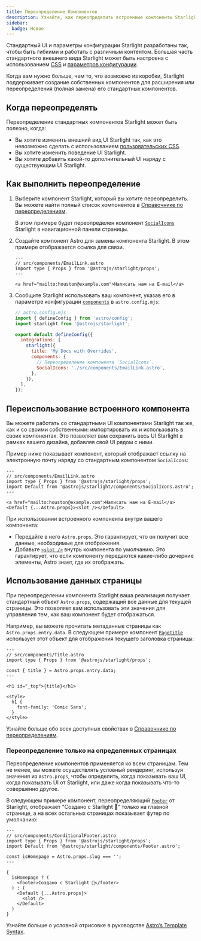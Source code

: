 ```yaml
---
title: Переопределение Компонентов
description: Узнайте, как переопределить встроенные компоненты Starlight, чтобы добавить пользовательские элементы в UI вашего сайта документации.
sidebar:
  badge: Новое
---
```


Стандартный UI и параметры конфигурации Starlight разработаны так,
чтобы быть гибкими и работать с различным контентом. 
Большая часть стандартного внешнего вида Starlight может быть настроена с использованием [CSS](/ru/guides/css-and-tailwind/)
и [параметров конфигурации](/ru/guides/customization/).

Когда вам нужно больше, чем то, что возможно из коробки, 
Starlight поддерживает создание собственных компонентов для расширения или переопределения (полная замена) его стандартных компонентов.

## Когда переопределять

Переопределение стандартных компонентов Starlight может быть полезно, когда:

- Вы хотите изменить внешний вид UI Starlight так, как это невозможно сделать с использованием [пользовательских CSS](/ru/guides/css-and-tailwind/).
- Вы хотите изменить поведение UI Starlight.
- Вы хотите добавить какой-то дополнительный UI наряду с существующим UI Starlight.

## Как выполнить переопределение

1. Выберите компонент Starlight, который вы хотите переопределить.
   Вы можете найти полный список компонентов в [Справочнике по переопределениям](/ru/reference/overrides/).

   В этом примере будет переопределен компонент [`SocialIcons`](/ru/reference/overrides/#socialicons) Starlight в навигационной панели страницы.

2. Создайте компонент Astro для замены компонента Starlight.
   В этом примере отображается ссылка для связи.

   ```astro
   ---
   // src/components/EmailLink.astro
   import type { Props } from '@astrojs/starlight/props';
   ---

   <a href="mailto:houston@example.com">Написать нам на E-mail</a>
   ```

3. Сообщите Starlight использовать ваш компонент, указав его в параметре конфигурации [`components`](/ru/reference/configuration/#components) в `astro.config.mjs`:

   ```js {9-12}
   // astro.config.mjs
   import { defineConfig } from 'astro/config';
   import starlight from '@astrojs/starlight';

   export default defineConfig({
     integrations: [
       starlight({
         title: 'My Docs with Overrides',
         components: {
           // Переопределение компонента `SocialIcons`.
           SocialIcons: './src/components/EmailLink.astro',
         },
       }),
     ],
   });
   ```

## Переиспользование встроенного компонента

Вы можете работать со стандартными UI компонентами Starlight так же,
как и со своими собственными: импортировать их и использовать в своих компонентах. 
Это позволяет вам сохранить весь UI Starlight в рамках вашего дизайна,
добавляя свой UI рядом с ними.

Пример ниже показывает компонент, который отображает ссылку на электронную почту наряду со стандартным компонентом `SocialIcons`:

```astro {4,8}
---
// src/components/EmailLink.astro
import type { Props } from '@astrojs/starlight/props';
import Default from '@astrojs/starlight/components/SocialIcons.astro';
---

<a href="mailto:houston@example.com">Написать нам на E-mail</a>
<Default {...Astro.props}><slot /></Default>
```

При использовании встроенного компонента внутри вашего компонента:

- Передайте в него `Astro.props`. Это гарантирует, что он получит все данные, необходимые для отображения.
- Добавьте [`<slot />`](https://docs.astro.build/en/core-concepts/astro-components/#slots) внутрь компонента по умолчанию. Это гарантирует, что если компоненту передаются какие-либо дочерние элементы, Astro знает, где их отображать.

## Использование данных страницы

При переопределении компонента Starlight ваша реализация получает стандартный объект `Astro.props`, содержащий все данные для текущей страницы.
Это позволяет вам использовать эти значения для управления тем, как ваш компонент будет отображаться.

Например, вы можете прочитать метаданные страницы как `Astro.props.entry.data`. 
В следующем примере компонент [`PageTitle`](/ru/reference/overrides/#pagetitle) использует этот объект для отображения текущего заголовка страницы:

```astro {5} "{title}"
---
// src/components/Title.astro
import type { Props } from '@astrojs/starlight/props';

const { title } = Astro.props.entry.data;
---

<h1 id="_top">{title}</h1>

<style>
  h1 {
    font-family: 'Comic Sans';
  }
</style>
```

Узнайте больше обо всех доступных свойствах в [Справочнике по переопределениям](/ru/reference/overrides/#component-props).

### Переопределение только на определенных страницах

Переопределение компонентов применяется ко всем страницам. Тем не менее, вы можете осуществлять условный рендеринг,
используя значения из `Astro.props`, чтобы определить, когда показывать ваш UI,
когда показывать UI от Starlight, или даже когда показывать что-то совершенно другое.

В следующем примере компонент, переопределяющий [`Footer`](/ru/reference/overrides/#footer-1) от Starlight, 
отображает "Создано с Starlight 🌟" только на главной странице, а на всех остальных страницах показывает футер по умолчанию:

```astro
---
// src/components/ConditionalFooter.astro
import type { Props } from '@astrojs/starlight/props';
import Default from '@astrojs/starlight/components/Footer.astro';

const isHomepage = Astro.props.slug === '';
---

{
  isHomepage ? (
    <footer>Создано с Starlight 🌟</footer>
  ) : (
    <Default {...Astro.props}>
      <slot />
    </Default>
  )
}
```

Узнайте больше о условной отрисовке в руководстве [Astro’s Template Syntax](https://docs.astro.build/ru/core-concepts/astro-syntax/#dynamic-html).
